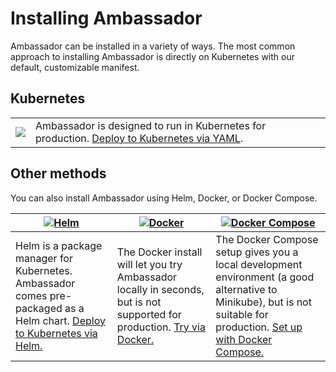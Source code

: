 # Installing Ambassador

Ambassador can be installed in a variety of ways. The most common approach to installing Ambassador is directly on Kubernetes with our default, customizable manifest.

## Kubernetes


<table>
<tr>
<td>
<a href="/user-guide/getting-started"><img src="/images/kubernetes.png"></a>
</td>
<td>
Ambassador is designed to run in Kubernetes for production. <a href="/user-guide/getting-started">Deploy to Kubernetes via YAML</a>.
</td>
</tr>
</table>

## Other methods

You can also install Ambassador using Helm, Docker, or Docker Compose.

| [![Helm](/images/helm.png)](/user-guide/helm) | [![Docker](/images/docker.png)](/about/quickstart) | [![Docker Compose](/images/docker-compose.png)](/user-guide/docker-compose)
| --- | --- | --- |
| Helm is a package manager for Kubernetes. Ambassador comes pre-packaged as a Helm chart. [Deploy to Kubernetes via Helm.](/user-guide/helm) | The Docker install will let you try Ambassador locally in seconds, but is not supported for production. [Try via Docker.](/about/quickstart) | The Docker Compose setup gives you a local development environment (a good alternative to Minikube), but is not suitable for production. [Set up with Docker Compose.](/user-guide/docker-compose)